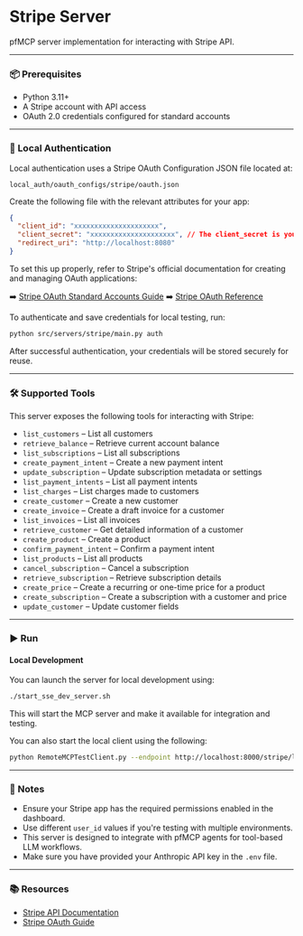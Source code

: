 # Stripe Server

pfMCP server implementation for interacting with Stripe API.

---

### 📦 Prerequisites

- Python 3.11+
- A Stripe account with API access
- OAuth 2.0 credentials configured for standard accounts

---

### 🔐 Local Authentication

Local authentication uses a Stripe OAuth Configuration JSON file located at:

```
local_auth/oauth_configs/stripe/oauth.json
```

Create the following file with the relevant attributes for your app:

```json
{
  "client_id": "xxxxxxxxxxxxxxxxxxxxx",
  "client_secret": "xxxxxxxxxxxxxxxxxxxxx", // The client_secret is your secret API key, see the Reference guides below
  "redirect_uri": "http://localhost:8080"
}
```

To set this up properly, refer to Stripe's official documentation for creating and managing OAuth applications:

➡️ [Stripe OAuth Standard Accounts Guide](https://docs.stripe.com/connect/oauth-standard-accounts#integrating-oauth)
➡️ [Stripe OAuth Reference](https://docs.stripe.com/connect/oauth-reference)

To authenticate and save credentials for local testing, run:

```bash
python src/servers/stripe/main.py auth
```

After successful authentication, your credentials will be stored securely for reuse.

---

### 🛠️ Supported Tools

This server exposes the following tools for interacting with Stripe:

- `list_customers` – List all customers
- `retrieve_balance` – Retrieve current account balance
- `list_subscriptions` – List all subscriptions
- `create_payment_intent` – Create a new payment intent
- `update_subscription` – Update subscription metadata or settings
- `list_payment_intents` – List all payment intents
- `list_charges` – List charges made to customers
- `create_customer` – Create a new customer
- `create_invoice` – Create a draft invoice for a customer
- `list_invoices` – List all invoices
- `retrieve_customer` – Get detailed information of a customer
- `create_product` – Create a product
- `confirm_payment_intent` – Confirm a payment intent
- `list_products` – List all products
- `cancel_subscription` – Cancel a subscription
- `retrieve_subscription` – Retrieve subscription details
- `create_price` – Create a recurring or one-time price for a product
- `create_subscription` – Create a subscription with a customer and price
- `update_customer` – Update customer fields

---

### ▶️ Run

#### Local Development

You can launch the server for local development using:

```bash
./start_sse_dev_server.sh
```

This will start the MCP server and make it available for integration and testing.

You can also start the local client using the following:

```bash
python RemoteMCPTestClient.py --endpoint http://localhost:8000/stripe/local
```

---

### 📎 Notes

- Ensure your Stripe app has the required permissions enabled in the dashboard.
- Use different `user_id` values if you're testing with multiple environments.
- This server is designed to integrate with pfMCP agents for tool-based LLM workflows.
- Make sure you have provided your Anthropic API key in the `.env` file.

---

### 📚 Resources

- [Stripe API Documentation](https://stripe.com/docs/api)
- [Stripe OAuth Guide](https://docs.stripe.com/connect/oauth-standard-accounts#connect-users)
